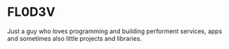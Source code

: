 # FL0D3V

Just a guy who loves programming and building performent services, apps and sometimes also little projects and libraries.
